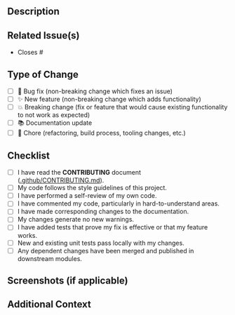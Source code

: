 <!-- markdownlint-disable-file MD041 -->
<!--
Thank you for contributing! Please provide a clear description of your changes below.
-->

## Description

<!-- Clearly describe the changes you've made. -->

## Related Issue(s)

<!-- Link to any related issues here. Use keywords like "Closes #123" or "Fixes #456" to automatically close issues when this PR is merged. -->

- Closes #

## Type of Change

<!-- Mark with an `x` all the boxes that apply: -->

- [ ] 🐛 Bug fix (non-breaking change which fixes an issue)
- [ ] ✨ New feature (non-breaking change which adds functionality)
- [ ] 💥 Breaking change (fix or feature that would cause existing functionality to not work as expected)
- [ ] 📚 Documentation update
- [ ] 🔧 Chore (refactoring, build process, tooling changes, etc.)

## Checklist

<!-- Mark with an `x` all the boxes that apply: -->

- [ ] I have read the **CONTRIBUTING** document ([.github/CONTRIBUTING.md](.github/CONTRIBUTING.md)).
- [ ] My code follows the style guidelines of this project.
- [ ] I have performed a self-review of my own code.
- [ ] I have commented my code, particularly in hard-to-understand areas.
- [ ] I have made corresponding changes to the documentation.
- [ ] My changes generate no new warnings.
- [ ] I have added tests that prove my fix is effective or that my feature works.
- [ ] New and existing unit tests pass locally with my changes.
- [ ] Any dependent changes have been merged and published in downstream modules.

## Screenshots (if applicable)

<!-- Add screenshots or screen recordings to show the changes visually. -->

## Additional Context

<!-- Add any other context about the pull request here. -->
